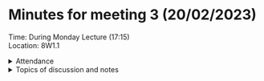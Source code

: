 # Minutes for meeting 3 (20/02/2023)
Time: During Monday Lecture (17:15) <br>
Location: 8W1.1

<details><summary>Attendance</summary><p>
  
  - Alexander Agafonov	
  - Thomas Canning	
  - Artiom	Casian	
  - ~Arthur	Chen~
  - Alex	Clarke	
  - Harry Crane

</p></details>

<details><summary>Topics of discussion and notes</summary><p>
  
  - Brining requirements together and starting 1st sprint <br>
  
  Java swing library, also able to make graphs using it to track data over time.
  
*Notes:*
  -
  -
  
</p></details>

